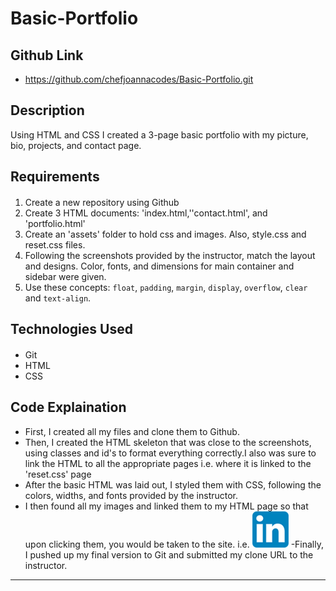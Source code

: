 # Basic-Portfolio

## Github Link 
- https://github.com/chefjoannacodes/Basic-Portfolio.git

## Description 
Using HTML and CSS I created a 3-page basic portfolio with my picture, bio, projects, and contact page. 

## Requirements
#### 
1. Create a new repository using Github
2. Create 3 HTML documents: 'index.html,''contact.html', and 'portfolio.html'
3. Create an 'assets' folder to hold css and images. Also, style.css and reset.css files.
4. Following the screenshots provided by the instructor, match the layout and designs. Color, fonts, and dimensions for main container and sidebar were given. 
5. Use these concepts: `float`, `padding`, `margin`, `display`, `overflow`, `clear` and `text-align`.


## Technologies Used
#### 
- Git
- HTML
- CSS

## Code Explaination
- First, I created all my files and clone them to Github. 
- Then, I created the HTML skeleton that was close to the screenshots, using classes and id's to format everything correctly.I also was sure to link the HTML to all the appropriate pages i.e.   <link rel="stylesheet" type="text/css" href="assets/css/reset.css"> where it is linked to the 'reset.css' page 
- After the basic HTML was laid out, I styled them with CSS, following the colors, widths, and fonts provided by the instructor.
- I then found all my images and linked them to my HTML page so that upon clicking them, you would be taken to the site. i.e.
<a href="https://www.linkedin.com/in/chefjoannabarajas"><img src="assets/images/linkedin2.png"></a>
-Finally, I pushed up my final version to Git and submitted my clone URL to the instructor. 


-------------
